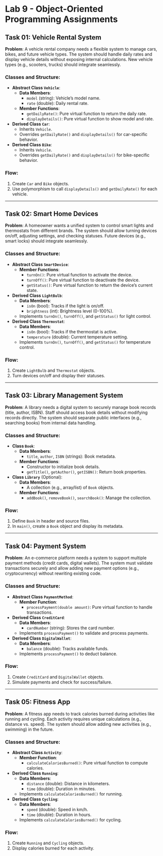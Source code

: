 # Lab 9 - Object-Oriented Programming Assignments

## Task 01: Vehicle Rental System
**Problem**: A vehicle rental company needs a flexible system to manage cars, bikes, and future vehicle types. The system should handle daily rates and display vehicle details without exposing internal calculations. New vehicle types (e.g., scooters, trucks) should integrate seamlessly.

### Classes and Structure:
- **Abstract Class `Vehicle`**:
  - **Data Members**:
    - `model` (string): Vehicle’s model name.
    - `rate` (double): Daily rental rate.
  - **Member Functions**:
    - `getDailyRate()`: Pure virtual function to return the daily rate.
    - `displayDetails()`: Pure virtual function to show model and rate.
- **Derived Class `Car`**:
  - Inherits `Vehicle`.
  - Overrides `getDailyRate()` and `displayDetails()` for car-specific behavior.
- **Derived Class `Bike`**:
  - Inherits `Vehicle`.
  - Overrides `getDailyRate()` and `displayDetails()` for bike-specific behavior.

### Flow:
1. Create `Car` and `Bike` objects.
2. Use polymorphism to call `displayDetails()` and `getDailyRate()` for each vehicle.

---

## Task 02: Smart Home Devices
**Problem**: A homeowner wants a unified system to control smart lights and thermostats from different brands. The system should allow turning devices on/off, adjusting settings, and checking statuses. Future devices (e.g., smart locks) should integrate seamlessly.

### Classes and Structure:
- **Abstract Class `SmartDevice`**:
  - **Member Functions**:
    - `turnOn()`: Pure virtual function to activate the device.
    - `turnOff()`: Pure virtual function to deactivate the device.
    - `getStatus()`: Pure virtual function to return the device’s current state.
- **Derived Class `LightBulb`**:
  - **Data Members**:
    - `isOn` (bool): Tracks if the light is on/off.
    - `brightness` (int): Brightness level (0-100%).
  - Implements `turnOn()`, `turnOff()`, and `getStatus()` for light control.
- **Derived Class `Thermostat`**:
  - **Data Members**:
    - `isOn` (bool): Tracks if the thermostat is active.
    - `temperature` (double): Current temperature setting.
  - Implements `turnOn()`, `turnOff()`, and `getStatus()` for temperature control.

### Flow:
1. Create `LightBulb` and `Thermostat` objects.
2. Turn devices on/off and display their statuses.

---

## Task 03: Library Management System
**Problem**: A library needs a digital system to securely manage book records (title, author, ISBN). Staff should access book details without modifying records directly. The system should separate public interfaces (e.g., searching books) from internal data handling.

### Classes and Structure:
- **Class `Book`**:
  - **Data Members**:
    - `title`, `author`, `ISBN` (strings): Book metadata.
  - **Member Functions**:
    - Constructor to initialize book details.
    - `getTitle()`, `getAuthor()`, `getISBN()`: Return book properties.
- **Class `Library`** (Optional):
  - **Data Members**:
    - A collection (e.g., array/list) of `Book` objects.
  - **Member Functions**:
    - `addBook()`, `removeBook()`, `searchBook()`: Manage the collection.

### Flow:
1. Define `Book` in header and source files.
2. In `main()`, create a `Book` object and display its metadata.

---

## Task 04: Payment System
**Problem**: An e-commerce platform needs a system to support multiple payment methods (credit cards, digital wallets). The system must validate transactions securely and allow adding new payment options (e.g., cryptocurrency) without rewriting existing code.

### Classes and Structure:
- **Abstract Class `PaymentMethod`**:
  - **Member Function**:
    - `processPayment(double amount)`: Pure virtual function to handle transactions.
- **Derived Class `CreditCard`**:
  - **Data Members**:
    - `cardNumber` (string): Stores the card number.
  - Implements `processPayment()` to validate and process payments.
- **Derived Class `DigitalWallet`**:
  - **Data Members**:
    - `balance` (double): Tracks available funds.
  - Implements `processPayment()` to deduct balance.

### Flow:
1. Create `CreditCard` and `DigitalWallet` objects.
2. Simulate payments and check for success/failure.

---

## Task 05: Fitness App
**Problem**: A fitness app needs to track calories burned during activities like running and cycling. Each activity requires unique calculations (e.g., distance vs. speed). The system should allow adding new activities (e.g., swimming) in the future.

### Classes and Structure:
- **Abstract Class `Activity`**:
  - **Member Function**:
    - `calculateCaloriesBurned()`: Pure virtual function to compute calories.
- **Derived Class `Running`**:
  - **Data Members**:
    - `distance` (double): Distance in kilometers.
    - `time` (double): Duration in minutes.
  - Implements `calculateCaloriesBurned()` for running.
- **Derived Class `Cycling`**:
  - **Data Members**:
    - `speed` (double): Speed in km/h.
    - `time` (double): Duration in hours.
  - Implements `calculateCaloriesBurned()` for cycling.

### Flow:
1. Create `Running` and `Cycling` objects.
2. Display calories burned for each activity.